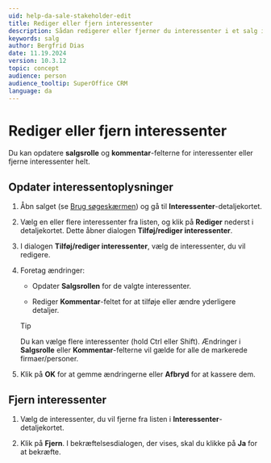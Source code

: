 ```yaml
---
uid: help-da-sale-stakeholder-edit
title: Rediger eller fjern interessenter
description: Sådan redigerer eller fjerner du interessenter i et salg i SuperOffice.
keywords: salg
author: Bergfrid Dias
date: 11.19.2024
version: 10.3.12
topic: concept
audience: person
audience_tooltip: SuperOffice CRM
language: da
---
```


# Rediger eller fjern interessenter

Du kan opdatere **salgsrolle** og **kommentar**-felterne for interessenter eller fjerne interessenter helt.

## Opdater interessentoplysninger

1. Åbn salget (se [Brug søgeskærmen][1]) og gå til **Interessenter**-detaljekortet.

1. Vælg en eller flere interessenter fra listen, og klik på **Rediger** nederst i detaljekortet. Dette åbner dialogen **Tilføj/rediger interessenter**.

1. I dialogen **Tilføj/rediger interessenter**, vælg de interessenter, du vil redigere.

1. Foretag ændringer:

    * Opdater **Salgsrollen** for de valgte interessenter.

    * Rediger **Kommentar**-feltet for at tilføje eller ændre yderligere detaljer.

    > [!TIP]
    > Du kan vælge flere interessenter (hold Ctrl eller Shift). Ændringer i **Salgsrolle** eller **Kommentar**-felterne vil gælde for alle de markerede firmaer/personer.

1. Klik på **OK** for at gemme ændringerne eller **Afbryd** for at kassere dem.

## Fjern interessenter

1. Vælg de interessenter, du vil fjerne fra listen i **Interessenter**-detaljekortet.

1. Klik på **Fjern**. I bekræftelsesdialogen, der vises, skal du klikke på **Ja** for at bekræfte.

<!-- Referenced links -->
[1]: ../../../search-options/learn/find-screen.md

<!-- Referenced images -->
